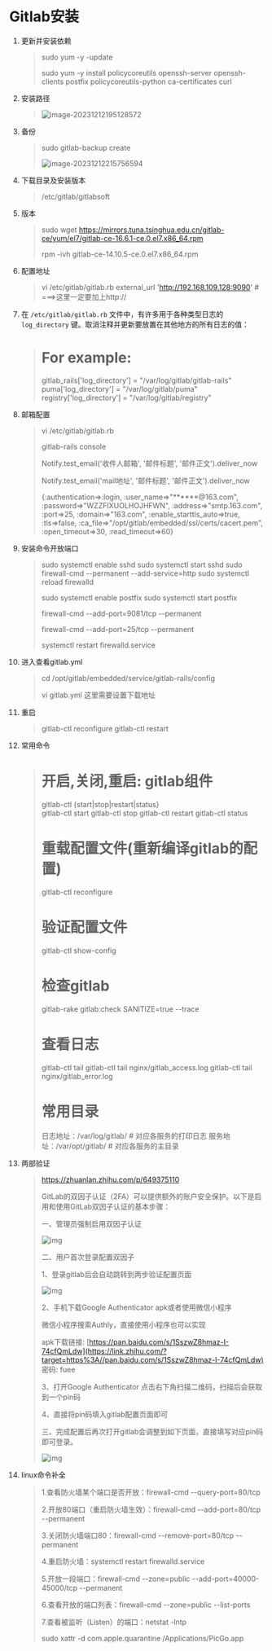 # Gitlab安装

1. 更新并安装依赖

   > sudo yum -y -update 
   >
   > sudo  yum -y install policycoreutils openssh-server openssh-clients postfix policycoreutils-python ca-certificates curl	

2. 安装路径

   > ![image-20231212195128572](https://raw.githubusercontent.com/zbsilent/imag/main/img/2022/image-20231212195128572.png)

3. 备份

   > sudo gitlab-backup create
   >
   > ![image-20231212215756594](https://raw.githubusercontent.com/zbsilent/imag/main/img/2022/image-20231212215756594.png)

4. 下载目录及安装版本

   > /etc/gitlab/gitlabsoft

   

5. 版本

   > sudo wget https://mirrors.tuna.tsinghua.edu.cn/gitlab-ce/yum/el7/gitlab-ce-16.6.1-ce.0.el7.x86_64.rpm
   >
   > rpm -ivh gitlab-ce-14.10.5-ce.0.el7.x86_64.rpm

6. 配置地址

   > vi /etc/gitlab/gitlab.rb
   > external_url 'http://192.168.109.128:9090' # ===>这里一定要加上http://

7. 在 `/etc/gitlab/gitlab.rb` 文件中，有许多用于各种类型日志的 `log_directory` 键。取消注释并更新要放置在其他地方的所有日志的值：

   ># For example:
   >gitlab_rails['log_directory'] = "/var/log/gitlab/gitlab-rails"
   >puma['log_directory'] = "/var/log/gitlab/puma"
   >registry['log_directory'] = "/var/log/gitlab/registry"

8. 邮箱配置

   >vi /etc/gitlab/gitlab.rb
   >
   >gitlab-rails console
   >
   >Notify.test_email('收件人邮箱', '邮件标题', '邮件正文').deliver_now
   >
   >Notify.test_email('mail地址', '邮件标题', '邮件正文').deliver_now
   >
   >{:authentication=>:login,
   > :user_name=>"******@163.com",
   > :password=>"WZZFIXUOLHOJHFWN",
   > :address=>"smtp.163.com",
   > :port=>25,
   > :domain=>"163.com",
   > :enable_starttls_auto=>true,
   > :tls=>false,
   > :ca_file=>"/opt/gitlab/embedded/ssl/certs/cacert.pem",
   > :open_timeout=>30,
   > :read_timeout=>60}

9. 安装命令开放端口

   > sudo systemctl enable sshd
   > sudo systemctl start sshd
   > sudo firewall-cmd --permanent --add-service=http
   > sudo systemctl reload firewalld
   >
   > sudo systemctl enable postfix
   > sudo systemctl start postfix
   >
   > firewall-cmd --add-port=9081/tcp --permanent
   >
   > firewall-cmd --add-port=25/tcp --permanent
   >
   > systemctl restart firewalld.service

10. 进入查看gitlab.yml

    > cd /opt/gitlab/embedded/service/gitlab-rails/config
    >
    > vi gitlab.yml  这里需要设置下载地址

11. 重启

    >gitlab-ctl reconfigure
    >gitlab-ctl restart

12. 常用命令

    > # 开启,关闭,重启: gitlab组件
    > gitlab-ctl {start|stop|restart|status} 		
    > gitlab-ctl start
    > gitlab-ctl stop
    > gitlab-ctl restart
    > gitlab-ctl status
    >
    > # 重载配置文件(重新编译gitlab的配置)
    > gitlab-ctl reconfigure
    >
    > # 验证配置文件
    > gitlab-ctl show-config   
    >
    > # 检查gitlab
    > gitlab-rake gitlab:check SANITIZE=true --trace    
    >
    > # 查看日志
    > gitlab-ctl tail
    > gitlab-ctl tail nginx/gitlab_access.log
    > gitlab-ctl tail nginx/gitlab_error.log
    >
    > # 常用目录
    > 日志地址：/var/log/gitlab/   # 对应各服务的打印日志 
    > 服务地址：/var/opt/gitlab/   # 对应各服务的主目录 

13. 两部验证

    >https://zhuanlan.zhihu.com/p/649375110
    >
    >GitLab的双因子认证（2FA）可以提供额外的账户安全保护。以下是启用和使用GitLab双因子认证的基本步骤：
    >
    >一、管理员强制启用双因子认证
    >
    >![img](https://raw.githubusercontent.com/zbsilent/imag/main/img/2022/v2-45baf4108dd7bbc9098e2b30ce064b72_1440w-20231212221138369.webp)
    >
    >二、用户首次登录配置双因子
    >
    >1、登录gitlab后会自动跳转到两步验证配置页面
    >
    >![img](https://raw.githubusercontent.com/zbsilent/imag/main/img/2022/v2-64b0086d31fca479054744d832d02a4c_1440w-20231212221132753.webp)
    >
    >2、手机下载Google Authenticator apk或者使用微信小程序
    >
    >微信小程序搜索Authly，直接使用小程序也可以实现
    >
    >apk下载链接: [https://pan.baidu.com/s/1SszwZ8hmaz-I-74cfQmLdw](https://link.zhihu.com/?target=https%3A//pan.baidu.com/s/1SszwZ8hmaz-I-74cfQmLdw) 密码: fuee
    >
    >3、打开Google Authenticator 点击右下角扫描二维码，扫描后会获取到一个pin码
    >
    >4、直接将pin码填入gitlab配置页面即可
    >
    >三、完成配置后再次打开gitlab会调整到如下页面，直接填写对应pin码即可登录。
    >
    >![img](https://raw.githubusercontent.com/zbsilent/imag/main/img/2022/v2-6d168f9eda736d158c8a1af4ca9375ce_1440w-20231212221128353.webp)

14. linux命令补全

    > 1.查看防火墙某个端口是否开放：firewall-cmd --query-port=80/tcp
    >
    > 2.开放80端口（重启防火墙生效）：firewall-cmd --add-port=80/tcp --permanent
    >
    > 3.关闭防火墙端口80：firewall-cmd --remove-port=80/tcp --permanent
    >
    > 4.重启防火墙：systemctl restart firewalld.service
    >
    > 5.开放一段端口：firewall-cmd --zone=public --add-port=40000-45000/tcp --permanent
    >
    > 6.查看开放的端口列表：firewall-cmd --zone=public --list-ports
    >
    > 7.查看被监听（Listen）的端口：netstat -lntp
    >
    > sudo xattr -d com.apple.quarantine /Applications/PicGo.app



















